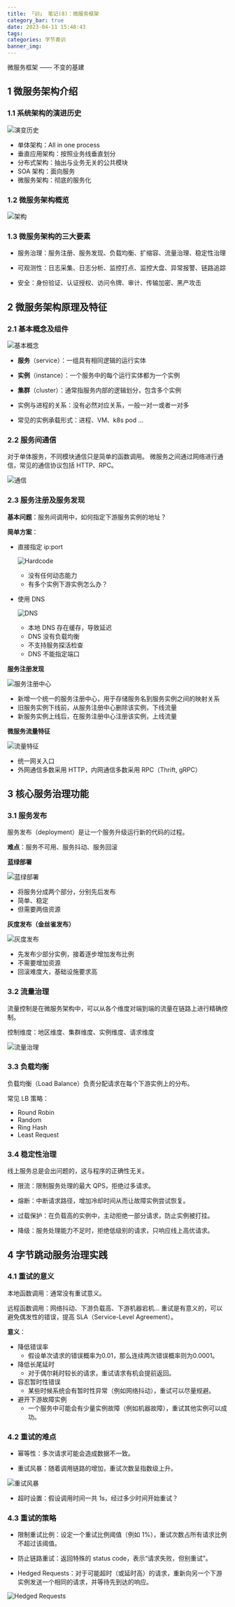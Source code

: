 ```yaml
---
title: 「训」 笔记(8)：微服务框架
category_bar: true
date: 2023-04-11 15:48:43
tags:
categories: 字节青训
banner_img:
---
```


微服务框架 —— 不变的基建

<!-- more -->

## 1 微服务架构介绍

### 1.1 系统架构的演进历史

![演变历史](1.png)

* 单体架构：All in one process
* 垂直应用架构：按照业务线垂直划分
* 分布式架构：抽出与业务无关的公共模块
* SOA 架构：面向服务
* 微服务架构：彻底的服务化

### 1.2 微服务架构概览

![架构](2.png)

### 1.3 微服务架构的三大要素

* 服务治理：服务注册、服务发现、负载均衡、扩缩容、流量治理、稳定性治理

* 可观测性：日志采集、日志分析、监控打点、监控大盘、异常报警、链路追踪

* 安全：身份验证、认证授权、访问令牌、审计、传输加密、黑产攻击

## 2 微服务架构原理及特征

### 2.1 基本概念及组件

![基本概念](3.png)

* **服务**（service）：一组具有相同逻辑的运行实体

* **实例**（instance）：一个服务中的每个运行实体都为一个实例

* **集群**（cluster）：通常指服务内部的逻辑划分，包含多个实例

* 实例与进程的关系：没有必然对应关系，一般一对一或者一对多

* 常见的实例承载形式：进程、VM、k8s pod ...

### 2.2 服务间通信

对于单体服务，不同模块通信只是简单的函数调用。
微服务之间通过网络进行通信，常见的通信协议包括 HTTP、RPC。

![通信](4.png)

### 2.3 服务注册及服务发现

**基本问题**：服务间调用中，如何指定下游服务实例的地址？

**简单方案**：

  * 直接指定 ip:port

    ![Hardcode](5.png)

    * 没有任何动态能力
    * 有多个实例下游实例怎么办？

  * 使用 DNS

    ![DNS](6.png)

    * 本地 DNS 存在缓存，导致延迟
    * DNS 没有负载均衡
    * 不支持服务探活检查
    * DNS 不能指定端口

**服务注册发现**

![服务注册中心](7.png)

  * 新增一个统一的服务注册中心，用于存储服务名到服务实例之间的映射关系
  * 旧服务实例下线前，从服务注册中心删除该实例，下线流量
  * 新服务实例上线后，在服务注册中心注册该实例，上线流量

**微服务流量特征**

![流量特征](8.png)

  * 统一网关入口
  * 外网通信多数采用 HTTP，内网通信多数采用 RPC（Thrift, gRPC）

## 3 核心服务治理功能

### 3.1 服务发布

服务发布（deployment）是让一个服务升级运行新的代码的过程。

**难点**：服务不可用、服务抖动、服务回滚

**蓝绿部署**

![蓝绿部署](9.png)

  * 将服务分成两个部分，分别先后发布
  * 简单、稳定
  * 但需要两倍资源

**灰度发布（金丝雀发布）**

![灰度发布](10.png)

  * 先发布少部分实例，接着逐步增加发布比例
  * 不需要增加资源
  * 回滚难度大，基础设施要求高

### 3.2 流量治理

流量控制是在微服务架构中，可以从各个维度对端到端的流量在链路上进行精确控制。

控制维度：地区维度、集群维度、实例维度、请求维度

![流量治理](11.png)

### 3.3 负载均衡

负载均衡（Load Balance）负责分配请求在每个下游实例上的分布。

常见 LB 策略：
* Round Robin
* Random
* Ring Hash
* Least Request

### 3.4 稳定性治理

线上服务总是会出问题的，这与程序的正确性无关。

* 限流：限制服务处理的最大 QPS，拒绝过多请求。

* 熔断：中断请求路径，增加冷却时间从而让故障实例尝试恢复。

* 过载保护：在负载高的实例中，主动拒绝一部分请求，防止实例被打挂。

* 降级：服务处理能力不足时，拒绝低级别的请求，只响应线上高优请求。

## 4 字节跳动服务治理实践

### 4.1 重试的意义

本地函数调用：通常没有重试意义。

远程函数调用：网络抖动、下游负载高、下游机器宕机... 重试是有意义的，可以避免偶发性的错误，提高 SLA（Service-Level Agreement）。

**意义**：

* 降低错误率
  * 假设单次请求的错误概率为0.01，那么连续两次错误概率则为0.0001。
* 降低长尾延时
  * 对于偶尔耗时较长的请求，重试请求有机会提前返回。
* 容忍暂时性错误
  * 某些时候系统会有暂时性异常（例如网络抖动），重试可以尽量规避。
* 避开下游故障实例
  * 一个服务中可能会有少量实例故障（例如机器故障），重试其他实例可以成功。

### 4.2 重试的难点

* 幂等性：多次请求可能会造成数据不一致。

* 重试风暴：随着调用链路的增加，重试次数呈指数级上升。

![重试风暴](12.png)

* 超时设置：假设调用时间一共 1s，经过多少时间开始重试？

### 4.3 重试的策略

* 限制重试比例：设定一个重试比例阈值（例如 1%），重试次数占所有请求比例不超过该阈值。

* 防止链路重试：返回特殊的 status code，表示“请求失败，但别重试”。

* Hedged Requests：对于可能超时（或延时高）的请求，重新向另一个下游实例发送一个相同的请求，并等待先到达的响应。

![Hedged Requests](13.png)